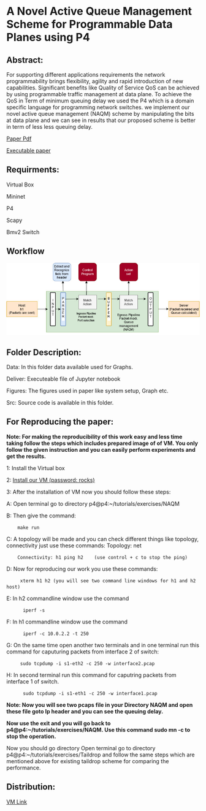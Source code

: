 # A Novel Active Queue Management Scheme for Programmable Data Planes using P4

## Abstract:
For supporting different applications requirements the network programmability brings flexibility, agility and rapid
introduction of new capabilities. Significant benefits like Quality of Service QoS can be achieved by using programmable traffic management at data plane. To achieve the QoS in Term of minimum queuing delay we used the P4 which is a domain
specific language for programming network switches. we implement our novel active queue management (NAQM) scheme by
manipulating the bits at data plane and we can see in results that our proposed scheme is better in term of less less queuing
delay.

[Paper Pdf](https://github.com/Meerkhan12/Reproducible-research/blob/master/deliver/Project.pdf)

[Executable paper](https://github.com/Meerkhan12/Reproducible-research/blob/master/deliver/draft3.ipynb)



## Requirments:

Virtual Box

Mininet
 
P4
 
Scapy
 
Bmv2 Switch


## Workflow

![alt text](https://github.com/Meerkhan12/Reproducible-research/blob/master/figures/flowchart.jpg)


## Folder Description:

Data: In this folder data available used for Graphs.

Deliver: Executeable file of Jupyter notebook

Figures: The figures used in paper like system setup, Graph etc.

Src: Source code is available in this folder.


## For Reproducing the paper:

**Note: For making the reproducibility of this work easy and less time taking follow the steps which includes prepared image of of VM. You only follow the given instruction and you can easily perform experiments and get the results.**

1: Install the Virtual box

2: [Install our VM   (password: rocks)](https://drive.google.com/file/d/1lzQZEVthECibOvqK-xCQ_Wxy6TYerXzT/view)

3: After the installation of VM now you should follow these steps:

A: Open terminal go to directory p4@p4:~/tutorials/exercises/NAQM

B: Then give the command:

        make run
        
C: A topology will be made and you can check different things like topology, connectivity just use these commands:
        Topology: net
        
        Connectivity: h1 ping h2    (use control + c to stop the ping)
        
D: Now for reproducing our work you use these commands:
         
         xterm h1 h2 (you will see two command line windows for h1 and h2 host)
         
E: In h2 commandline window use the command

          iperf -s

F: In h1 commandline window use the command
          
          iperf -c 10.0.2.2 -t 250
          
G: On the same time open another two terminals and in one terminal run this command for caputuring packets from interface 2 of switch:
         
         sudo tcpdump -i s1-eth2 -c 250 -w interface2.pcap
         
H: In second terminal run this command for caputring packets from interface 1 of switch.
          
          sudo tcpdump -i s1-eth1 -c 250 -w interface1.pcap
          
**Note: Now you will see two pcaps file in your Directory NAQM and open these file goto Ip header and you can see the queuing delay.**

**Now use the exit and you will go back to p4@p4:~/tutorials/exercises/NAQM. Use this command sudo mn -c to stop the operation.**


Now you should go directory Open terminal go to directory p4@p4:~/tutorials/exercises/Taildrop and follow the same steps which are mentioned above for existing  taildrop scheme for comparing the performance.


## Distribution:
[VM Link](https://drive.google.com/file/d/1lzQZEVthECibOvqK-xCQ_Wxy6TYerXzT/view)

